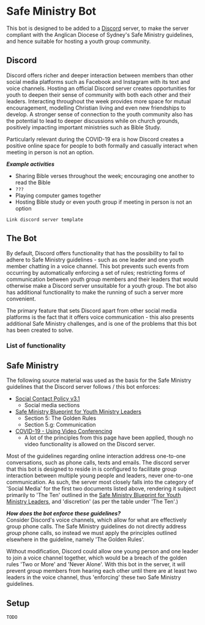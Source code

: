 # Safe Ministry Bot

This bot is designed to be added to a [Discord](https://discord.com/) server, to make the server compliant with the Anglican Diocese of Sydney's Safe Ministry guidelines, and hence suitable for hosting a youth group community.

## Discord
Discord offers richer and deeper interaction between members than other social media platforms such as Facebook and Instagram with its text and voice channels. Hosting an official Discord server creates opportunities for youth to deepen their sense of community with both each other and their leaders. Interacting throughout the week provides more space for mutual encouragement, modelling Christian living and even new friendships to develop. A stronger sense of connection to the youth community also has the potential to lead to deeper discussions while on church grounds, positively impacting important ministries such as Bible Study.

Particularly relevant during the COVID-19 era is how Discord creates a positive online space for people to both formally and casually interact when meeting in person is not an option.

***Example activities***
- Sharing Bible verses throughout the week; encouraging one another to read the Bible
- `???`
- Playing computer games together
- Hosting Bible study or even youth group if meeting in person is not an option

`Link discord server template`

## The Bot
By default, Discord offers functionality that has the possibility to fail to adhere to Safe Ministry guidelines - such as one leader and one youth member chatting in a voice channel. This bot prevents such events from occurring by automatically enforcing a set of rules; restricting forms of communication between youth group members and their leaders that would otherwise make a Discord server unsuitable for a youth group. The bot also has additional functionality to make the running of such a server more convenient.

The primary feature that sets Discord apart from other social media platforms is the fact that it offers voice communication - this also presents additional Safe Ministry challenges, and is one of the problems that this bot has been created to solve.

### List of functionality

## Safe Ministry
The following source material was used as the basis for the Safe Ministry guidelines that the Discord server follows / this bot enforces:  
- [Social Contact Policy v3.1](https://safeministry.org.au/wp-content/uploads/pdf/PSU_SocialContactPolicy_v3_1.pdf)
  - Social media sections
- [Safe Ministry Blueprint for Youth Ministry Leaders](https://safeministry.org.au/wp-content/uploads/pdf/SM-BlueprintForYthMinLeaders.pdf)
  - Section 5: The Golden Rules
  - Section 5.g: Communication
- [COVID-19 - Using Video Conferencing](https://safeministry.org.au/covid-19-principles-when-using-video-conferencing/?fbclid=IwAR33oCo0xghOn5uiSCGxzwrUQnvTMpXEG7nUpol0GNGCiKyvuI0MFoDnWoo)
  - A lot of the principles from this page have been applied, though no video functionality is allowed on the Discord server.

Most of the guidelines regarding online interaction address one-to-one conversations, such as phone calls, texts and emails. The discord server that this bot is designed to reside in is configured to facilitate group interaction between multiple young people and leaders, never one-to-one communication. As such, the server most closely falls into the category of 'Social Media' for the first two documents listed above, rendering it subject primarily to 'The Ten' outlined in the [Safe Ministry Blueprint for Youth Ministry Leaders](https://safeministry.org.au/wp-content/uploads/pdf/SM-BlueprintForYthMinLeaders.pdf), and 'discretion' (as per the table under 'The Ten'.)

***How does the bot enforce these guidelines?***  
Consider Discord's voice channels, which allow for what are effectively group phone calls. The Safe Ministry guidelines do not directly address *group* phone calls, so instead we must apply the principles outlined elsewhere in the guideline, namely 'The Golden Rules'.

Without modification, Discord could allow one young person and one leader to join a voice channel together, which would be a breach of the golden rules 'Two or More' and 'Never Alone'. With this bot in the server, it will prevent group members from hearing each other until there are at least two leaders in the voice channel, thus 'enforcing' these two Safe Ministry guidelines.

## Setup

`TODO`